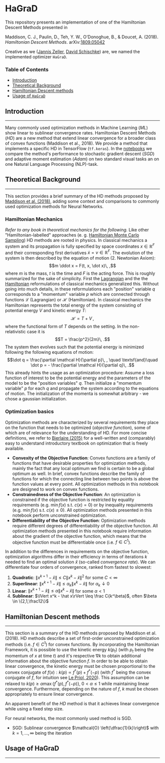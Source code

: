 # HaGraD

This repository presents an implementation of one of the Hamiltonian Descent Methods presented in 

Maddison, C. J., Paulin, D., Teh, Y. W., O'Donoghue, B., & Doucet, A. (2018). *Hamiltonian Descent Methods*. arXiv:[1809.05042](https://arxiv.org/abs/1809.05042)

Creative as we ([Jannis Zeller](https://de.linkedin.com/in/jannis-zeller-12477a221), [David Schischke](https://de.linkedin.com/in/david-schischke-b850ba170)) are, we named the implemented optimizer `HaGraD`.

### Table of Contents 

* [Introduction](#theoretical-background)
* [Theoretical Background](#theoretical-background)
* [Hamiltonian Descent methods](#hamiltonian-descent-methods)
* [Usage of `HaGraD`](#usage-of-hagrad)




## Introduction
---
Many commonly used optimization methods in Machine Learning (*ML*) show linear to sublinear convergence rates. Hamiltonian Descent Methods (*HD*) are a new method that extend linear convergence for a broader class of convex functions (Maddison et al., 2018). We provide a method that implements a specific HD in TensorFlow (`tf.keras`). In the [notebooks](./notebooks/) we compare the method's performance to stochastic gradient descent (*SGD*) and adaptive moment estimation (*Adam*) on two standard visual tasks an on one Natural Language Processing (NLP)-task.




## Theoretical Background 
---

This section provides a brief summary of the HD methods proposed by [Maddison et al. (2018)](https://arxiv.org/abs/1809.05042), adding some context and comparisons to commonly used optimization methods for Neural Networks.  


### Hamiltonian Mechanics

*Refer to any book in theoretical mechanics for the following.* Like other "Hamiltonian-labelled" approaches (e. g. [Hamiltonian Monte Carlo Sampling](https://arxiv.org/abs/2108.12107)) HD methods are rooted in physics. In classical mechanics a system and its propagation is fully specified by space coordinates $x \in \mathbb R^F$ and their corresponding first derivatives $\dot x = v \in \mathbb R^F$. The evolution of the system is then described by the equation of motion (2. Newtonian Axiom): $$m \ddot x = F(t, x, \dot x)\, ,$$
where $m$ is the mass, $t$ is the time and $F$ is the acting force. This is roughly summarized for the sake of simplicity. First the [Lagrangian](https://en.wikipedia.org/wiki/Lagrangian_mechanics) and the the [Hamiltonian](https://en.wikipedia.org/wiki/Hamiltonian_mechanics) reformulations of classical mechanics generalized this. Without going into much details, in these reformulations each "position" variable $q$ corresponds to a "momentum" variable $p$ which are connected through functions $\mathcal L$ (Lagrangian) or $\mathcal H$ (Hamiltonian). In classical mechanics the Hamiltonian represents the total energy of the system consisting of potential energy $V$ and kinetic energy $T$: $$\mathcal H = T + V\, ,$$ where the functional form of $T$ depends on the setting. In the non-relativistic case it is $$T = \frac{p^2}{2m}\, .$$ The system then evolves such that the potential energy is minimized following the following equations of motion:$$\dot q = \frac{\partial \mathcal H}{\partial p}\, , \quad \textsf{and}\quad \dot p = - \frac{\partial \mathcal H}{\partial q}\, .$$
This already hints the usage as an optimization procedure: Assume a loss function of interest to be the potential energy and the parameters of the model to be the "position variables" $q$. Then initialize a "momentum variable" $p$ for each $q$ and propagate the system according to the equations of motion. The initialization of the momenta is somewhat arbitrary - we chose a gaussian initialization.


### Optimization basics

Optimization methods are characterized by several requirements they place on the function that needs to be optimized (*objective function*), some of which are of relevance for the understanding of HD. For more concise definitions, we refer to [Bierlaire (2015)](http://optimizationprinciplesalgorithms.com/) for a well-written and (comparably) easy to understand introductory textbook on optimization that is freely available.

* **Convexity of the Objective Function**: Convex functions are a family of functions that have desirable properties for optimization methods, mainly the fact that any local optimum we find is certain to be a global optimum as well. In brief, convex functions describe the family of functions for which the connecting line between two points is above the function values at every point. All optimization methods in this notebook are designed to work on convex functions.
* **Constrainedness of the Objective Function**: An optimization is constrained if the objective function is restricted by equality requirements (e.g. $\min f(x) \text{ s.t. } c(x) = 0$) or by inequality requirements (e.g. $\min f(x) \text{ s.t. } c(x) \leq 0$). All optimization methods presented in this notebook perform unconstrained optimization.
* **Differentiability of the Objective Function**: Optimization methods require different degrees of differentiability of the objective function. All optimization methods presented in this notebook require information about the gradient of the objective function, which means that the objective function must be differentiable once (i.e. $f \in C^1$).

In addition to the differences in requirements on the objective function, optimization algorithms differ in their efficiency in terms of iterations $k$ needed to find an optimal solution $\hat x$ (so-called *convergence rate*). We can differentiate four orders of convergence, ranked from fastest to slowest: 

1. **Quadratic**: $\lVert x^{k+1} - \hat x\rVert \leq C\lVert x^k - \hat x\rVert^2$ for some $C< \infty$
2. **Superlinear**: $\lVert x^{k+1} - \hat x \rVert \leq \alpha_k \lVert x^k - \hat x\rVert$ for $\alpha_k \downarrow 0$
3. **Linear**: $\lVert x^{k+1} - \hat x\rVert\leq \alpha \lVert x^k - \hat x \rVert$ for some $\alpha < 1$
4. **Sublinear**: $\lVert x^k - \hat x\rVert \leq \frac C{k^\beta}$, often $\beta \in \{2,1,\frac12\}$




## Hamiltonian Descent methods
---

This section is a summary of the HD methods proposed by Maddison et al. (2018). HD methods describe a set of first-order unconstrained optimization methods (i.e. $f \in C^1$) for convex functions. By incorporating the Hamiltonian Framework, it is possible to use the kinetic energy $k(p_t)$ (with $p_t$ being the momentum of $x$ at time $t$) and it's respective $\nabla k$ to obtain additional information about the objective function $f$. In order to be able to obtain linear convergence, the kinetic energy must be chosen proportional to the convex conjugate of $f(x): k(p) \propto f^*(p) + f^*(-p)$ (with $f^*$ being the convex conjugate of $f$, for intuition see [Le Priol, 2020](https://remilepriol.github.io/dualityviz/)). This assumption can be relaxed to $k(p)\geq \alpha \max\{f^*(p), f^*(-p)\}, \; 0 < \alpha \leq 1$ while maintaining linear convergence. Furthermore, depending on the nature of $f$, $k$ must be chosen appropriately to ensure linear convergence.

An apparent benefit of the *HD* method is that it achieves linear convergence while using a fixed step size. 

For neural networks, the most commonly used method is SGD.

* SGD: Sublinear convergence $\mathcal{O} \left(\dfrac{1}{k}\right)$ with $k = 1, ..., \infty$ being the iteration




## Usage of HaGraD
---